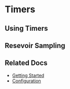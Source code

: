 # Timers


## Using Timers


## Resevoir Sampling


## Related Docs

- [Getting Started](../intro.md)
- [Configuration](../fundamentals/configuration.md)